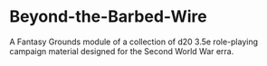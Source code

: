 # Beyond-the-Barbed-Wire
A Fantasy Grounds module of a collection of d20 3.5e role-playing campaign material designed for the Second World War erra.
